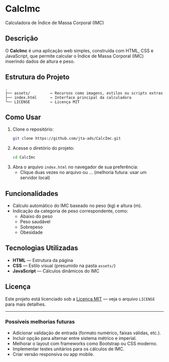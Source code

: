 # CalcImc

Calculadora de Índice de Massa Corporal (IMC)

## Descrição

O **CalcImc** é uma aplicação web simples, construída com HTML, CSS e JavaScript, que permite calcular o Índice de Massa Corporal (IMC) inserindo dados de altura e peso.

## Estrutura do Projeto

```
.
├── assets/         ← Recursos como imagens, estilos ou scripts extras
├── index.html      ← Interface principal da calculadora
└── LICENSE         ← Licença MIT
```

## Como Usar

1. Clone o repositório:
   ```bash
   git clone https://github.com/jta-ads/CalcImc.git
   ```
2. Acesse o diretório do projeto:
   ```bash
   cd CalcImc
   ```
3. Abra o arquivo `index.html` no navegador de sua preferência:
   - Clique duas vezes no arquivo ou … (melhoria futura: usar um servidor local)

## Funcionalidades

- Cálculo automático do IMC baseado no peso (kg) e altura (m).
- Indicação da categoria de peso correspondente, como:
  - Abaixo do peso
  - Peso saudável
  - Sobrepeso
  - Obesidade

## Tecnologias Utilizadas

- **HTML** — Estrutura da página
- **CSS** — Estilo visual (presumido na pasta `assets/`)
- **JavaScript** — Cálculos dinâmicos do IMC

## Licença

Este projeto está licenciado sob a [Licença MIT](LICENSE) — veja o arquivo `LICENSE` para mais detalhes.

---

### Possíveis melhorias futuras

- Adicionar validação de entrada (formato numérico, faixas válidas, etc.).
- Incluir opção para alternar entre sistema métrico e imperial.
- Melhorar o layout com frameworks como Bootstrap ou CSS moderno.
- Implementar testes unitários para os cálculos de IMC.
- Criar versão responsiva ou app mobile.
